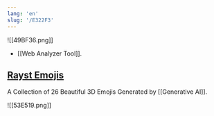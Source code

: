 ```yaml
---
lang: 'en'
slug: '/E322F3'
---
```


![[49BF36.png]]

- [[Web Analyzer Tool]].

## [Rayst Emojis](https://emojis.ray.st/)

A Collection of 26 Beautiful 3D Emojis Generated by [[Generative AI]].

![[53E519.png]]
